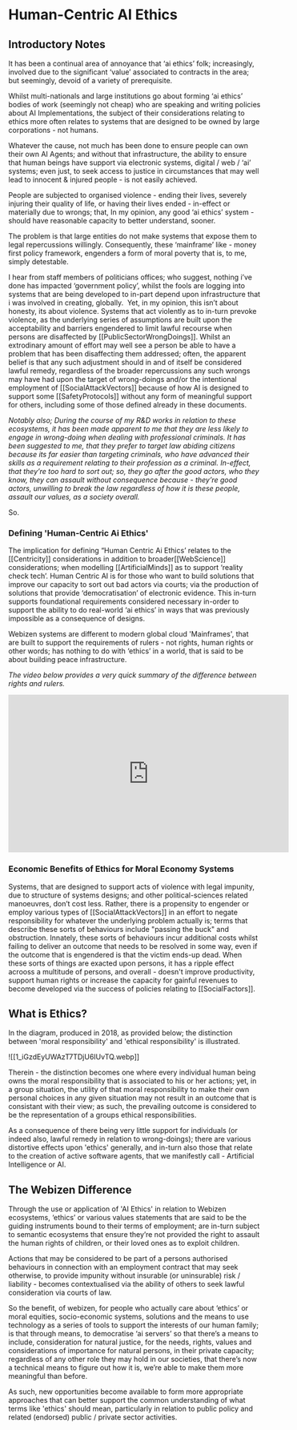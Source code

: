# Human-Centric AI Ethics

## Introductory Notes

It has been a continual area of annoyance that ‘ai ethics’ folk; increasingly, involved due to the significant ‘value’ associated to contracts in the area; but seemingly, devoid of a variety of prerequisite.

Whilst multi-nationals and large institutions go about forming ‘ai ethics’ bodies of work (seemingly not cheap) who are speaking and writing policies about AI Implementations, the subject of their considerations relating to ethics more often relates to systems that are designed to be owned by large corporations - not humans.

Whatever the cause, not much has been done to ensure people can own their own AI Agents; and without that infrastructure, the ability to ensure that human beings have support via electronic systems, digital / web / ‘ai’ systems; even just, to seek access to justice in circumstances that may well lead to innocent & injured people - is not easily achieved.

People are subjected to organised violence - ending their lives, severely injuring their quality of life, or having their lives ended - in-effect or materially due to wrongs; that, In my opinion, any good ‘ai ethics’ system - should have reasonable capacity to better understand, sooner.

The problem is that large entities do not make systems that expose them to legal repercussions willingly.  Consequently, these ‘mainframe’ like - money first policy framework, engenders a form of moral poverty that is, to me, simply detestable.  

I hear from staff members of politicians offices; who suggest, nothing i’ve done has impacted ‘government policy’, whilst the fools are logging into systems that are being developed to in-part depend upon infrastructure that i was involved in creating, globally.  Yet, in my opinion, this isn’t about honesty, its about violence.  Systems that act violently as to in-turn prevoke violence, as the underlying series of assumptions are built upon the acceptability and barriers engendered to limit lawful recourse when persons are disaffected by [[PublicSectorWrongDoings]].  Whilst an extrodinary amount of effort may well see a person be able to have a problem that has been disaffecting them addressed; often, the apparent belief is that any such adjustment should in and of itself be considered lawful remedy, regardless of the broader repercussions any such wrongs may have had upon the target of wrong-doings and/or the intentional employment of [[SocialAttackVectors]] because of how AI is designed to support some [[SafetyProtocols]] without any form of meaningful support for others, including some of those defined already in these documents. 

*Notably also; During the course of my R&D works in relation to these ecosystems, it has been made apparent to me that they are less likely to engage in wrong-doing when dealing with professional criminals.  It has been suggested to me, that they prefer to target law abiding citizens because its far easier than targeting criminals, who have advanced their skills as a requirement relating to their profession as a criminal. In-effect, that they’re too hard to sort out; so, they go after the good actors, who they know, they can assault without consequence because - they’re good actors, unwilling to break the law regardless of how it is these people, assault our values, as a society overall.*   

So.  

### Defining 'Human-Centric Ai Ethics'

The implication for defining “Human Centric Ai Ethics’ relates to the [[Centricity]] considerations in addition to broader[[WebScience]] considerations; when modelling [[ArtificialMinds]] as to support ‘reality check tech’. Human Centric AI is for those who want to build solutions that improve our capacity to sort out bad actors via courts; via the production of solutions that provide ‘democratisation’ of electronic evidence. This in-turn supports foundational requirements considered necessary in-order to support the ability to do real-world ‘ai ethics’ in ways that was previously impossible as a consequence of designs. 

Webizen systems are different to modern global cloud 'Mainframes', that are built to support the requirements of rulers - not rights, human rights or other words; has nothing to do with ‘ethics’ in a world, that is said to be about building peace infrastructure.  

*The video below provides a very quick summary of the difference between rights and rulers.*

<iframe width="560" height="315" src="https://www.youtube.com/embed/pRGhrYmUjU4" title="YouTube video player" frameborder="0" allow="accelerometer; autoplay; clipboard-write; encrypted-media; gyroscope; picture-in-picture; web-share" allowfullscreen></iframe>


### Economic Benefits of Ethics for Moral Economy Systems

Systems, that are designed to support acts of violence with legal impunity, due to structure of systems designs; and other political-sciences related manoeuvres, don’t cost less. Rather, there is a propensity to engender or employ various types of [[SocialAttackVectors]] in an effort to negate responsibility for whatever the underlying problem actually is; terms that describe these sorts of behaviours include "passing the buck" and obstruction.  Innately, these sorts of behaviours incur additional costs whilst failing to deliver an outcome that needs to be resolved in some way, even if the outcome that is engendered is that the victim ends-up dead.  When these sorts of things are exacted upon persons, it has a ripple effect acrooss a multitude of persons, and overall - doesn't improve productivity, support human rights or increase the capacity for gainful revenues to become developed via the success of policies relating to [[SocialFactors]].

## What is Ethics? 

In the diagram, produced in 2018, as provided below; the distinction between 'moral responsibility' and 'ethical responsibility' is illustrated. 

![[1_iGzdEyUWAzT7TDjU6IUvTQ.webp]]


Therein - the distinction becomes one where every individual human being owns the moral responsibility that is associated to his or her actions; yet, in a group situation, the utility of that moral responsibility to make their own personal choices in any given situation may not result in an outcome that is consistant with their view; as such, the prevailing outcome is considered to be the representation of a groups ethical responsibilities. 

As a consequence of there being very little support for individuals (or indeed also, lawful remedy in relation to wrong-doings); there are various distortive effects upon 'ethics' generally, and in-turn also those that relate to the creation of active software agents, that we manifestly call - Artificial Intelligence or AI.  

## The Webizen Difference

Through the use or application of 'AI Ethics' in relation to Webizen ecosystems, ‘ethics’ or various values statements that are said to be the guiding instruments bound to their terms of employment; are in-turn subject to semantic ecosystems that ensure they’re not provided the right to assault the human rights of children, or their loved ones as to exploit children. 

Actions that may be considered to be part of a persons authorised behaviours in connection with an employment contract that may seek otherwise, to provide impunity without insurable (or uninsurable) risk / liability - becomes contextualised via the ability of others to seek lawful consideration via courts of law.  

So the benefit, of webizen, for people who actually care about ‘ethics’ or moral equities, socio-economic systems, solutions and the means to use technology as a series of tools to support the interests of our human family; is that through means, to democratise ‘ai servers’ so that there’s a means to include, consideration for natural justice, for the needs, rights, values and considerations of importance for natural persons, in their private capacity; regardless of any other role they may hold in our societies, that there’s now a technical means to figure out how it is, we’re able to make them more meaningful than before.

As such, new opportunities become available to form more appropriate approaches that can better support the common understanding of what terms like 'ethics' should mean, particularly in relation to public policy and related (endorsed) public / private sector activities.